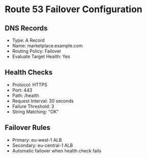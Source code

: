 # Route 53 Failover Configuration

## DNS Records
- Type: A Record
- Name: marketplace.example.com
- Routing Policy: Failover
- Evaluate Target Health: Yes

## Health Checks
- Protocol: HTTPS
- Port: 443
- Path: /health
- Request Interval: 30 seconds
- Failure Threshold: 3
- String Matching: "OK"

## Failover Rules
- Primary: eu-west-1 ALB
- Secondary: eu-central-1 ALB
- Automatic failover when health check fails